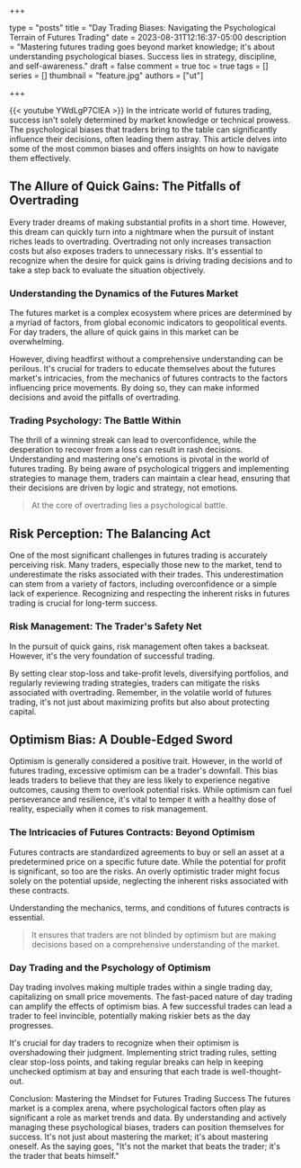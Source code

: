 +++

type = "posts"
title = "Day Trading Biases: Navigating the Psychological Terrain of Futures Trading"
date =  2023-08-31T12:16:37-05:00
description = "Mastering futures trading goes beyond market knowledge; it's about understanding psychological biases. Success lies in strategy, discipline, and self-awareness."
draft = false
comment = true
toc = true
tags = []
series = []
thumbnail = "feature.jpg"
authors = ["ut"]

+++

{{< youtube YWdLgP7ClEA >}}
In the intricate world of futures trading, success isn't solely determined by market knowledge or technical prowess. The psychological biases that traders bring to the table can significantly influence their decisions, often leading them astray. This article delves into some of the most common biases and offers insights on how to navigate them effectively.

## The Allure of Quick Gains: The Pitfalls of Overtrading
Every trader dreams of making substantial profits in a short time. However, this dream can quickly turn into a nightmare when the pursuit of instant riches leads to overtrading. Overtrading not only increases transaction costs but also exposes traders to unnecessary risks. It's essential to recognize when the desire for quick gains is driving trading decisions and to take a step back to evaluate the situation objectively.

### Understanding the Dynamics of the Futures Market

The futures market is a complex ecosystem where prices are determined by a myriad of factors, from global economic indicators to geopolitical events. For day traders, the allure of quick gains in this market can be overwhelming.

However, diving headfirst without a comprehensive understanding can be perilous. It's crucial for traders to educate themselves about the futures market's intricacies, from the mechanics of futures contracts to the factors influencing price movements. By doing so, they can make informed decisions and avoid the pitfalls of overtrading.

### Trading Psychology: The Battle Within

The thrill of a winning streak can lead to overconfidence, while the desperation to recover from a loss can result in rash decisions. Understanding and mastering one's emotions is pivotal in the world of futures trading. By being aware of psychological triggers and implementing strategies to manage them, traders can maintain a clear head, ensuring that their decisions are driven by logic and strategy, not emotions.
> At the core of overtrading lies a psychological battle.


## Risk Perception: The Balancing Act
One of the most significant challenges in futures trading is accurately perceiving risk. Many traders, especially those new to the market, tend to underestimate the risks associated with their trades. This underestimation can stem from a variety of factors, including overconfidence or a simple lack of experience. Recognizing and respecting the inherent risks in futures trading is crucial for long-term success.

### Risk Management: The Trader's Safety Net

In the pursuit of quick gains, risk management often takes a backseat. However, it's the very foundation of successful trading.

By setting clear stop-loss and take-profit levels, diversifying portfolios, and regularly reviewing trading strategies, traders can mitigate the risks associated with overtrading. Remember, in the volatile world of futures trading, it's not just about maximizing profits but also about protecting capital.


## Optimism Bias: A Double-Edged Sword
Optimism is generally considered a positive trait. However, in the world of futures trading, excessive optimism can be a trader's downfall. This bias leads traders to believe that they are less likely to experience negative outcomes, causing them to overlook potential risks. While optimism can fuel perseverance and resilience, it's vital to temper it with a healthy dose of reality, especially when it comes to risk management.

### The Intricacies of Futures Contracts: Beyond Optimism

Futures contracts are standardized agreements to buy or sell an asset at a predetermined price on a specific future date. While the potential for profit is significant, so too are the risks. An overly optimistic trader might focus solely on the potential upside, neglecting the inherent risks associated with these contracts.

Understanding the mechanics, terms, and conditions of futures contracts is essential.

> It ensures that traders are not blinded by optimism but are making decisions based on a comprehensive understanding of the market.

### Day Trading and the Psychology of Optimism

Day trading involves making multiple trades within a single trading day, capitalizing on small price movements. The fast-paced nature of day trading can amplify the effects of optimism bias. A few successful trades can lead a trader to feel invincible, potentially making riskier bets as the day progresses.

It's crucial for day traders to recognize when their optimism is overshadowing their judgment. Implementing strict trading rules, setting clear stop-loss points, and taking regular breaks can help in keeping unchecked optimism at bay and ensuring that each trade is well-thought-out.

<!-- {{< youtubepl PL9uZis3GV47yLhTR0U2XddTyxKMiNYbWL >}} -->
Conclusion: Mastering the Mindset for Futures Trading Success
The futures market is a complex arena, where psychological factors often play as significant a role as market trends and data. By understanding and actively managing these psychological biases, traders can position themselves for success. It's not just about mastering the market; it's about mastering oneself. As the saying goes, "It's not the market that beats the trader; it's the trader that beats himself."

